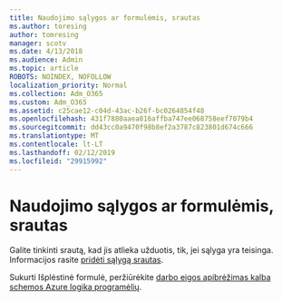 ```yaml
---
title: Naudojimo sąlygos ar formulėmis, srautas
ms.author: toresing
author: tomresing
manager: scotv
ms.date: 4/13/2018
ms.audience: Admin
ms.topic: article
ROBOTS: NOINDEX, NOFOLLOW
localization_priority: Normal
ms.collection: Adm_O365
ms.custom: Adm_O365
ms.assetid: c25cae12-c04d-43ac-b26f-bc0264854f48
ms.openlocfilehash: 431f7880aaea816affba747ee068758eef7079b4
ms.sourcegitcommit: dd43cc0a9470f98b8ef2a3787c823801d674c666
ms.translationtype: MT
ms.contentlocale: lt-LT
ms.lasthandoff: 02/12/2019
ms.locfileid: "29915992"
---
```

# <a name="use-conditions-or-advanced-formulas-in-a-flow"></a>Naudojimo sąlygos ar formulėmis, srautas

Galite tinkinti srautą, kad jis atlieka užduotis, tik, jei sąlyga yra teisinga. Informacijos rasite [pridėti sąlygą srautas](https://go.microsoft.com/fwlink/?linkid=872112).
  
Sukurti Išplėstinė formulė, peržiūrėkite [darbo eigos apibrėžimas kalba schemos Azure logika programėlių](https://aka.ms/logicexpressions).
  

